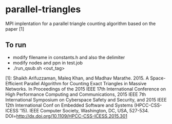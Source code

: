 # parallel-triangles

MPI implentation for a parallel triangle counting algorithm based on the paper [1]

## To run
- modify filename in constants.h and also the delimiter
- modify nodes and ppn in test.job
- ./run_qsub.sh <out_tag>

[1]: Shaikh Arifuzzaman, Maleq Khan, and Madhav Marathe. 2015. A Space-Efficient Parallel Algorithm for Counting Exact Triangles in Massive Networks. In Proceedings of the 2015 IEEE 17th International Conference on High Performance Computing and Communications, 2015 IEEE 7th International Symposium on Cyberspace Safety and Security, and 2015 IEEE 12th International Conf on Embedded Software and Systems (HPCC-CSS-ICESS '15). IEEE Computer Society, Washington, DC, USA, 527-534. DOI=http://dx.doi.org/10.1109/HPCC-CSS-ICESS.2015.301

